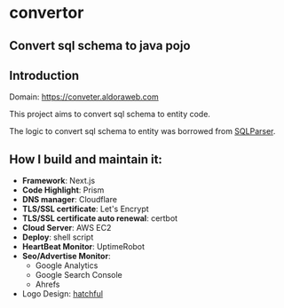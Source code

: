 # convertor
## Convert sql schema to java pojo

## Introduction
Domain: https://conveter.aldoraweb.com

This project aims to convert sql schema to entity code.

The logic to convert sql schema to entity was borrowed from [SQLParser](https://github.com/iamcal/SQLParser).

## How I build and maintain it: 
+ **Framework**: Next.js
+ **Code Highlight**: Prism
+ **DNS manager**: Cloudflare
+ **TLS/SSL certificate**: Let's Encrypt
+ **TLS/SSL certificate auto renewal**: certbot
+ **Cloud Server**: AWS EC2
+ **Deploy**: shell script
+ **HeartBeat Monitor**: UptimeRobot
+ **Seo/Advertise Monitor**: 
  - Google Analytics
  - Google Search Console
  - Ahrefs
+ Logo Design: [hatchful](https://www.shopify.com/tools/logo-maker)
  
